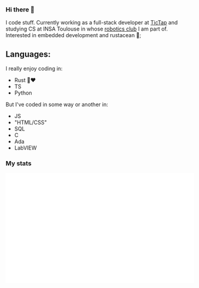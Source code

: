 ### Hi there 👋
I code stuff. Currently working as a full-stack developer at [TicTap](https://www.tictap.me/) and
studying CS at INSA Toulouse in whose [robotics club](https://clubrobotinsat.github.io/) I am part of. Interested in embedded development and 
rustacean 🦀;

## Languages:
I really enjoy coding in:
- Rust 🦀❤️
- TS
- Python

But I've coded in some way or another in:
- JS
- "HTML/CSS"
- SQL
- C
- Ada
- LabVIEW


### My stats
![Stats](https://github.com/joelimgu/github-stats/blob/master/generated/overview.svg)

<!--
**joelimgu/joelimgu** is a ✨ _special_ ✨ repository because its `README.md` (this file) appears on your GitHub profile.


Here are some ideas to get you started:

- 🔭 I’m currently working on ...
- 🌱 I’m currently learning ...
- 👯 I’m looking to collaborate on ...
- 🤔 I’m looking for help with ...
- 💬 Ask me about ...
- 📫 How to reach me: ...
- 😄 Pronouns: ...
- ⚡ Fun fact: ...
-->
